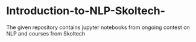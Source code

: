 # Introduction-to-NLP-Skoltech-
The given repository contains jupyter notebooks from ongoing contest on NLP and courses from Skoltech
